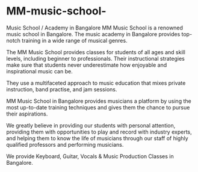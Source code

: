 # MM-music-school-
Music School / Academy in Bangalore
MM Music School is a renowned music school in Bangalore. The music academy in Bangalore provides top-notch training in a wide range of musical genres. 

The MM Music School provides classes for students of all ages and skill levels, including beginner to professionals. Their instructional strategies make sure that students never underestimate how enjoyable and inspirational music can be.

They use a multifaceted approach to music education that mixes private instruction, band practise, and jam sessions.

MM Music School in Bangalore provides musicians a platform by using the most up-to-date training techniques and gives them the chance to pursue their aspirations. 

We greatly believe in providing our students with personal attention, providing them with opportunities to play and record with industry experts, and helping them to know the life of musicians through our staff of highly qualified professors and performing musicians.

We provide Keyboard, Guitar, Vocals & Music Production Classes in Bangalore. 
